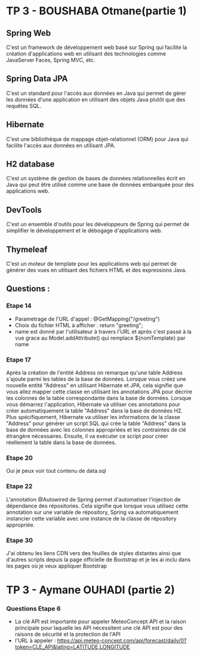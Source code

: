 # TP 3 - BOUSHABA Otmane(partie 1)

## Spring Web
C'est un framework de développement web basé sur Spring qui facilite la création d'applications web en utilisant des technologies comme JavaServer Faces, Spring MVC, etc.

## Spring Data JPA
C'est un standard pour l'accès aux données en Java qui permet de gérer les données d'une application en utilisant des objets Java plutôt que des requêtes SQL.

## Hibernate
C'est une bibliothèque de mappage objet-relationnel (ORM) pour Java qui facilite l'accès aux données en utilisant JPA.

## H2 database
C'est un système de gestion de bases de données relationnelles écrit en Java qui peut être utilisé comme une base de données embarquée pour des applications web.

## DevTools
C'est un ensemble d'outils pour les développeurs de Spring qui permet de simplifier le développement et le débogage d'applications web.

## Thymeleaf
C'est un moteur de template pour les applications web qui permet de générer des vues en utilisant des fichiers HTML et des expressions Java.

## Questions :

### Etape 14
* Parametrage de l'URL d'appel : @GetMapping("/greeting")
* Choix du fichier HTML à afficher : return "greeting";
* name est donné par l'utilisateur à travers l'URL et après c'est passé à la vue grace au Model.addAttribute() qui remplace ${nomTemplate} par name

### Etape 17
Après la création de l'entité Address on remarque qu'une table Address s'ajoute parmi les tables de la base de données. Lorsque vous créez une nouvelle entité "Address" en utilisant Hibernate et JPA, cela signifie que vous allez mapper cette classe en utilisant les annotations JPA pour décrire les colonnes de la table correspondante dans la base de données. Lorsque vous démarrez l'application, Hibernate va utiliser ces annotations pour créer automatiquement la table "Address" dans la base de données H2. Plus spécifiquement, Hibernate va utiliser les informations de la classe "Address" pour générer un script SQL qui crée la table "Address" dans la base de données avec les colonnes appropriées et les contraintes de clé étrangère nécessaires. Ensuite, il va exécuter ce script pour créer réellement la table dans la base de données.

### Etape 20
Oui je peux voir tout contenu de data.sql

### Etape 22
L'annotation @Autowired de Spring permet d'automatiser l'injection de dépendance des répositories. Cela signifie que lorsque vous utilisez cette annotation sur une variable de répository, Spring va automatiquement instancier cette variable avec une instance de la classe de répository appropriée.

### Etape 30
J'ai obtenu les liens CDN vers des feuilles de styles distantes ainsi que d'autres scripts depuis la page officielle de Bootstrap et je les ai inclu dans les pages où je veux appliquer Bootstrap

# TP 3 - Aymane OUHADI (partie 2)

### Questions Etape 6
* La clé API est importante pour appeler MeteoConcept API et la raison principale pour laquelle les API nécessitent une clé API est pour des raisons de sécurité et la protection de l'API
* l'URL à appeler : https://api.meteo-concept.com/api/forecast/daily/0?token=CLE_API&latlng=LATITUDE,LONGITUDE

